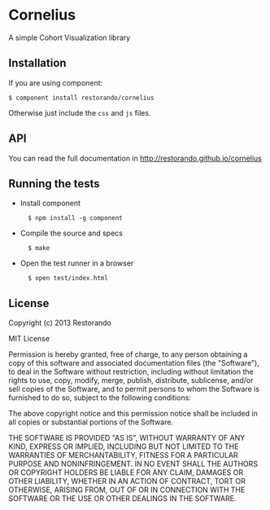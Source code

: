 
# Cornelius

  A simple Cohort Visualization library

## Installation

If you are using component:

    $ component install restorando/cornelius

Otherwise just include the `css` and `js` files.

## API

You can read the full documentation in <http://restorando.github.io/cornelius>

## Running the tests

* Install component

        $ npm install -g component

* Compile the source and specs

        $ make

* Open the test runner in a browser

        $ open test/index.html

## License

Copyright (c) 2013 Restorando

MIT License

Permission is hereby granted, free of charge, to any person obtaining
a copy of this software and associated documentation files (the
"Software"), to deal in the Software without restriction, including
without limitation the rights to use, copy, modify, merge, publish,
distribute, sublicense, and/or sell copies of the Software, and to
permit persons to whom the Software is furnished to do so, subject to
the following conditions:

The above copyright notice and this permission notice shall be
included in all copies or substantial portions of the Software.

THE SOFTWARE IS PROVIDED "AS IS", WITHOUT WARRANTY OF ANY KIND,
EXPRESS OR IMPLIED, INCLUDING BUT NOT LIMITED TO THE WARRANTIES OF
MERCHANTABILITY, FITNESS FOR A PARTICULAR PURPOSE AND
NONINFRINGEMENT. IN NO EVENT SHALL THE AUTHORS OR COPYRIGHT HOLDERS BE
LIABLE FOR ANY CLAIM, DAMAGES OR OTHER LIABILITY, WHETHER IN AN ACTION
OF CONTRACT, TORT OR OTHERWISE, ARISING FROM, OUT OF OR IN CONNECTION
WITH THE SOFTWARE OR THE USE OR OTHER DEALINGS IN THE SOFTWARE.
